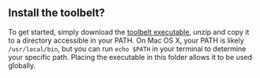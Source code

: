 <!-- post: -->


## Install the toolbelt?

To get started, simply download the [toolbelt executable](https://app.cloud66.com/toolbelt), unzip and copy it to a directory accessible in your PATH. On Mac OS X, your PATH is likely `/usr/local/bin`, but you can run `echo $PATH` in your terminal to determine your specific path. Placing the executable in this folder allows it to be used globally.

